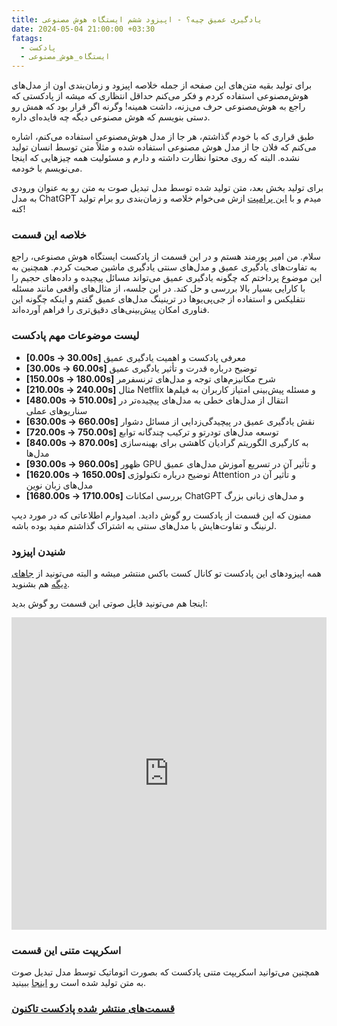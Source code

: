 ```yaml
---
title: یادگیری عمیق چیه؟ - اپیزود ششم ایستگاه هوش مصنوعی
date: 2024-05-04 21:00:00 +03:30
fatags:
  - پادکست
  - ایستگاه_هوش_مصنوعی
---
```


برای تولید بقیه متن‌های این صفحه از جمله خلاصه اپیزود و زمان‌بندی اون از مدل‌های هوش‌مصنوعی استفاده کردم و فکر می‌کنم حداقل انتظاری که میشه از پادکستی که راجع به هوش‌مصنوعی حرف می‌زنه، داشت همینه! وگرنه اگر قرار بود که همش رو دستی بنویسم که هوش مصنوعی دیگه چه فایده‌ای داره. 

 طبق قراری که با خودم گذاشتم، هر جا از مدل هوش‌مصنوعی استفاده می‌کنم، اشاره می‌کنم که فلان جا از مدل‌ هوش مصنوعی استفاده شده و مثلاً متن توسط انسان تولید نشده. البته که روی محتوا نظارت داشته و دارم و مسئولیت همه چیزهایی که اینجا می‌نویسم با خودمه. 

برای تولید بخش بعد، متن تولید شده توسط مدل تبدیل صوت به متن رو به عنوان ورودی به مدل ChatGPT  میدم و با [این پرامپت](https://aprd.ir/transcripts/abstract-generation-prompt) ازش می‌خوام خلاصه و زمان‌بندی رو برام تولید کنه! 

### خلاصه این قسمت
سلام. من امیر پورمند هستم و در این قسمت از پادکست ایستگاه هوش مصنوعی، راجع به تفاوت‌های یادگیری عمیق و مدل‌های سنتی یادگیری ماشین صحبت کردم. همچنین به این موضوع پرداختم که چگونه یادگیری عمیق می‌تواند مسائل پیچیده و داده‌های حجیم را با کارایی بسیار بالا بررسی و حل کند. در این جلسه، از مثال‌های واقعی مانند مسئله نتفلیکس و استفاده از جی‌پی‌یوها در ترینینگ مدل‌های عمیق گفتم و اینکه چگونه این فناوری‌ امکان پیش‌بینی‌های دقیق‌تری را فراهم آورده‌اند.

### لیست موضوعات مهم پادکست
- **[0.00s -> 30.00s]** معرفی پادکست و اهمیت یادگیری عمیق
- **[30.00s -> 60.00s]** توضیح درباره قدرت و تأثیر یادگیری عمیق
- **[150.00s -> 180.00s]** شرح مکانیزم‌های توجه و مدل‌های ترنسفرمر
- **[210.00s -> 240.00s]** مثال Netflix و مسئله پیش‌بینی امتیاز کاربران به فیلم‌ها
- **[480.00s -> 510.00s]** انتقال از مدل‌های خطی به مدل‌های پیچیده‌تر در سناریوهای عملی
- **[630.00s -> 660.00s]** نقش یادگیری عمیق در پیچیدگی‌زدایی از مسائل دشوار
- **[720.00s -> 750.00s]** توسعه مدل‌های تودرتو و ترکیب چندگانه توابع
- **[840.00s -> 870.00s]** به کارگیری الگوریتم گرادیان کاهشی برای بهینه‌سازی مدل‌ها
- **[930.00s -> 960.00s]** ظهور GPU و تأثیر آن در تسریع آموزش مدل‌های عمیق
- **[1620.00s -> 1650.00s]** توضیح درباره تکنولوژی Attention و تأثیر آن در مدل‌های زبان نوین
- **[1680.00s -> 1710.00s]** بررسی امکانات ChatGPT و مدل‌های زبانی بزرگ

ممنون که این قسمت از پادکست رو گوش دادید. امیدوارم اطلاعاتی که در مورد دیپ لرنینگ و تفاوت‌هایش با مدل‌های سنتی به اشتراک گذاشتم مفید بوده باشه.

### شنیدن  اپیزود
همه اپیزودهای این پادکست تو کانال کست باکس منتشر میشه و البته می‌تونید از [جاهای دیگه](https://aprd.ir/podcast/) هم بشنوید. 

اینجا هم می‌تونید فایل صوتی این قسمت رو گوش بدید:

<iframe src="https://castbox.fm/app/castbox/player/id5618013/id698752813?v=8.22.11&autoplay=0" frameborder="0" width="100%" height="500"></iframe>

### اسکریپت متنی این قسمت

همچنین می‌توانید اسکریپت متنی پادکست که بصورت اتوماتیک توسط مدل تبدیل صوت به متن تولید شده است رو [اینجا](https://aprd.ir/transcripts/ai-station-e06/) ببینید. 

### [قسمت‌های منتشر‌ شده پادکست تاکنون](https://aprd.ir/fatags/%D8%A7%DB%8C%D8%B3%D8%AA%DA%AF%D8%A7%D9%87_%D9%87%D9%88%D8%B4_%D9%85%D8%B5%D9%86%D9%88%D8%B9%DB%8C/)